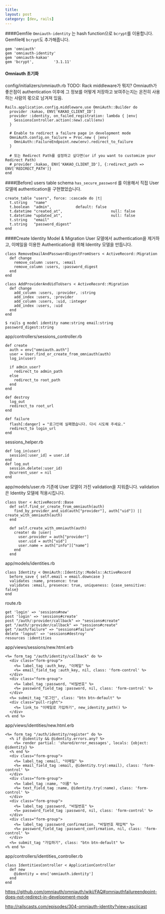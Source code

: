 ```yaml
---
title: 
layout: post
category: [dev, rails]
--- 
```




####Gemfile
`Omniauth-identity` 는 hash function으로 `bcrypt`를 이용합니다. Gemfile에 `bcrypt`도 추가해줍니다.

    gem 'omniauth'
    gem 'omniauth-identity'
    gem 'omniauth-kakao'
    gem 'bcrypt',         '3.1.11'



#### Omniauth 초기화
config/initializers/omniauth.rb
TODO: Rack middleware가 뭐지?
Omniauth가 좋은점이 authentication 이후에 그 정보를 어떻게 저장하고 보여주는지는 온전히 사용하는 사람의 몫으로 남겨져 있음.

    Rails.application.config.middleware.use OmniAuth::Builder do
      provider :kakao, ENV['KAKAO_CLIENT_ID']
      provider :identity, on_failed_registration: lambda { |env|    
        SessionsController.action(:new).call(env)
      }
      
      # Enable to redirect a failure page in development mode
      OmniAuth.config.on_failure = Proc.new { |env|
        OmniAuth::FailureEndpoint.new(env).redirect_to_failure
      }
    
      # 또는 Redirect Path를 설정하고 싶다면(or if you want to customize your Redirect Path)
      # provider :kakao, ENV['KAKAO_CLIENT_ID'], {:redirect_path => ENV['REDIRECT_PATH']}
    end

####[Before] users table schema
`has_secure_password` 를 이용해서 직접 User 모델에 authentication을 구현했었습니다.

    create_table "users", force: :cascade do |t|
      t.string   "name"
      t.boolean  "admin",           default: false
      t.datetime "created_at",                      null: false
      t.datetime "updated_at",                      null: false
      t.string   "email"
      t.string   "password_digest"
    end


####Create Identity Model & Migration
User 모델에서 authentication을 제거하고, 이메일을 이용한 Authentication을 위해 Identity 모델을 만듭니다.

    class RemoveEmailAndPasswordDigestFromUsers < ActiveRecord::Migration
      def change
        remove_column :users, :email
        remove_column :users, :password_digest
      end
    end

    class AddProviderAndUidToUsers < ActiveRecord::Migration
      def change
        add_column :users, :provider, :string
        add_index :users, :provider
        add_column :users, :uid, :integer
        add_index :users, :uid
      end
    end

    $ rails g model identity name:string email:string password_digest:string

app/controllers/sessions_controller.rb

    def create
      auth = env["omniauth.auth"]
      user = User.find_or_create_from_omniauth(auth)
      log_in(user)
      
      if admin_user?
        redirect_to admin_path
      else
        redirect_to root_path
      end
    end

    def destroy
      log_out
      redirect_to root_url
    end
    
    def failure
      flash[:danger] = "로그인에 실패했습니다. 다시 시도해 주세요."
      redirect_to login_url
    end

sessions_helper.rb

    def log_in(user)
      session[:user_id] = user.id
    end
    def log_out
      session.delete(:user_id)
      @current_user = nil
    end

app/models/user.rb
기존에 User 모델이 가진 validation을 지워줍니다. validation은 Identity 모델에 적용시킵니다.

    class User < ActiveRecord::Base
      def self.find_or_create_from_omniauth(auth)
        find_by_provider_and_uid(auth["provider"], auth["uid"]) ||  create_with_omniauth(auth)
      end

      def self.create_with_omniauth(auth)
        create! do |user|
          user.provider = auth["provider"]
          user.uid = auth["uid"]
          user.name = auth["info"]["name"]
        end
      end

app/models/identities.rb

    class Identity < OmniAuth::Identity::Models::ActiveRecord
      before_save { self.email = email.downcase }
      validates :name, presence: true
      validates :email, presence: true, uniqueness: {case_sensitive: false}
    end

route.rb

    get 'login' => 'sessions#new'
    post 'login' => 'sessions#create'
    post "/auth/:provider/callback" => "sessions#create"  
    get "/auth/:provider/callback" => "sessions#create"
    get "/auth/failure" => "sessions#failure"
    delete 'logout' => 'sessions#destroy'
    resources :identities

app/views/sessions/new.html.erb

    <%= form_tag "/auth/identity/callback" do %>
      <div class="form-group">
        <%= label_tag :auth_key, "이메일" %>
        <%= email_field_tag :auth_key, nil, class: 'form-control' %>
      </div>
      <div class="form-group">
        <%= label_tag :password, "비밀번호" %>
        <%= password_field_tag :password, nil, class: 'form-control' %>
      </div>
      <%= submit_tag "로그인", class: "btn btn-default" %>
      <div class="pull-right">
        <%= link_to "이메일로 가입하기", new_identity_path() %>
      </div>
    <% end %>

app/views/identities/new.html.erb

    <%= form_tag "/auth/identity/register" do %>
      <% if @identity && @identity.errors.any? %>
        <%= render partial: 'shared/error_messages', locals: {object: @identity} %>
      <% end %>
      <div class="form-group">
        <%= label_tag :email, "이메일" %>
        <%= email_field_tag :email, @identity.try(:email), class: 'form-control' %>
      </div>
      <div class="form-group">
        <%= label_tag :name, "이름" %>
        <%= text_field_tag :name, @identity.try(:name), class: 'form-control' %>
      </div>
      <div class="form-group">
        <%= label_tag :password, "비밀번호" %>
        <%= password_field_tag :password, nil, class: 'form-control' %>
      </div>
      <div class="form-group">
        <%= label_tag :password_confirmation, "비밀번호 재입력" %>
        <%= password_field_tag :password_confirmation, nil, class: 'form-control' %>
      </div>
      <%= submit_tag "가입하기", class: "btn btn-default" %>
    <% end %>

app/controllers/identities_controller.rb

    class IdentitiesController < ApplicationController
      def new
        @identity = env['omniauth.identity']
      end
    end


https://github.com/omniauth/omniauth/wiki/FAQ#omniauthfailureendpoint-does-not-redirect-in-development-mode

http://railscasts.com/episodes/304-omniauth-identity?view=asciicast